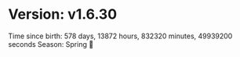 # Version: v1.6.30
Time since birth: 578 days, 13872 hours, 832320 minutes, 49939200 seconds
Season: Spring 🌸

